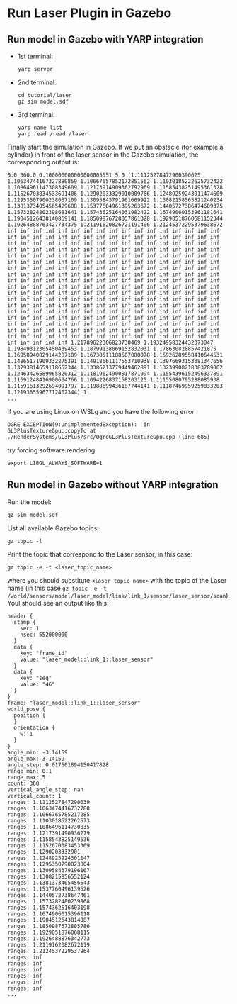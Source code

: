 # Run Laser Plugin in Gazebo

## Run model in Gazebo with YARP integration

- 1st terminal:
  ~~~
  yarp server
  ~~~
- 2nd terminal:
  ~~~
  cd tutorial/laser
  gz sim model.sdf
  ~~~
- 3rd terminal:
  ~~~
  yarp name list
  yarp read /read /laser
  ~~~

Finally start the simulation in Gazebo. If we put an obstacle (for example a cylinder) in front of the laser sensor in the Gazebo simulation, the corresponding output is:
~~~
0.0 360.0 0.100000000000000005551 5.0 (1.11125278472900390625 1.10634744167327880859 1.10667657852172851562 1.11030185222625732422 1.10864961147308349609 1.12173914909362792969 1.11585438251495361328 1.11526703834533691406 1.12902033329010009766 1.12489259243011474609 1.12953507900238037109 1.13095843791961669922 1.13082158565521240234 1.13813734054565429688 1.15377604961395263672 1.14405727386474609375 1.15732824802398681641 1.15743625164031982422 1.16749060153961181641 1.19045126438140869141 1.18509876728057861328 1.19290518760681152344 1.19264888763427734375 1.21191620826721191406 1.21245372295379638672 inf inf inf inf inf inf inf inf inf inf inf inf inf inf inf inf inf inf inf inf inf inf inf inf inf inf inf inf inf inf inf inf inf inf inf inf inf inf inf inf inf inf inf inf inf inf inf inf inf inf inf inf inf inf inf inf inf inf inf inf inf inf inf inf inf inf inf inf inf inf inf inf inf inf inf inf inf inf inf inf inf inf inf inf inf inf inf inf inf inf inf inf inf inf inf inf inf inf inf inf inf inf inf inf inf inf inf inf inf inf inf inf inf inf inf inf inf inf inf inf inf inf inf inf inf inf inf inf inf inf inf inf inf inf inf inf inf inf inf inf inf inf inf inf inf inf inf inf inf inf inf inf inf inf inf inf inf inf inf inf inf inf inf inf inf inf inf inf inf inf inf inf inf inf inf inf inf inf inf inf inf inf inf inf inf inf inf inf inf inf inf inf inf inf inf inf inf inf inf inf inf inf inf inf inf inf inf inf inf inf inf inf inf inf inf inf inf inf inf inf inf inf inf inf inf inf inf inf inf inf inf inf inf inf inf inf inf inf inf inf inf inf inf inf inf inf inf inf inf inf inf inf inf inf inf inf inf inf inf inf inf inf inf inf inf inf inf inf inf inf inf inf inf inf inf inf inf inf inf inf inf inf inf inf inf inf inf inf inf inf inf inf inf inf inf inf inf inf inf inf inf inf inf inf inf inf inf inf inf inf inf 1.21789622306823730469 1.19324958324432373047 1.19849312305450439453 1.18799138069152832031 1.178630828857421875 1.16958940029144287109 1.16730511188507080078 1.15926289558410644531 1.14865171909332275391 1.14918661117553710938 1.13976693153381347656 1.13293814659118652344 1.13386213779449462891 1.13239908218383789062 1.12463426589965820312 1.11819624900817871094 1.11554396152496337891 1.11691248416900634766 1.1094226837158203125 1.11155080795288085938 1.11591613292694091797 1.11988699436187744141 1.11187469959259033203 1.12193655967712402344) 1
...
~~~

If you are using Linux on WSLg and you have the following error
~~~
OGRE EXCEPTION(9:UnimplementedException):  in GL3PlusTextureGpu::copyTo at ./RenderSystems/GL3Plus/src/OgreGL3PlusTextureGpu.cpp (line 685)
~~~
try forcing software rendering:
~~~
export LIBGL_ALWAYS_SOFTWARE=1
~~~

## Run model in Gazebo without YARP integration
Run the model:
```
gz sim model.sdf
```
List all available Gazebo topics:
```
gz topic -l
```
Print the topic that correspond to the Laser sensor, in this case:
```
gz topic -e -t <laser_topic_name>
```
where you should substitute `<laser_topic_name>` with the topic of the Laser name (in this case  `gz topic -e -t /world/sensors/model/laser_model/link/link_1/sensor/laser_sensor/scan`).    
Youl should see an output like this:
```
header {
  stamp {
    sec: 1
    nsec: 552000000
  }
  data {
    key: "frame_id"
    value: "laser_model::link_1::laser_sensor"
  }
  data {
    key: "seq"
    value: "46"
  }
}
frame: "laser_model::link_1::laser_sensor"
world_pose {
  position {
  }
  orientation {
    w: 1
  }
}
angle_min: -3.14159
angle_max: 3.14159
angle_step: 0.017501894150417828
range_min: 0.1
range_max: 5
count: 360
vertical_angle_step: nan
vertical_count: 1
ranges: 1.1112527847290039
ranges: 1.1063474416732788
ranges: 1.1066765785217285
ranges: 1.1103018522262573
ranges: 1.1086496114730835
ranges: 1.1217391490936279
ranges: 1.1158543825149536
ranges: 1.1152670383453369
ranges: 1.1290203332901
ranges: 1.1248925924301147
ranges: 1.1295350790023804
ranges: 1.1309584379196167
ranges: 1.1308215856552124
ranges: 1.1381373405456543
ranges: 1.1537760496139526
ranges: 1.1440572738647461
ranges: 1.1573282480239868
ranges: 1.1574362516403198
ranges: 1.1674906015396118
ranges: 1.1904512643814087
ranges: 1.1850987672805786
ranges: 1.1929051876068115
ranges: 1.1926488876342773
ranges: 1.2119162082672119
ranges: 1.2124537229537964
ranges: inf
ranges: inf
ranges: inf
ranges: inf
ranges: inf
ranges: inf
...
```


